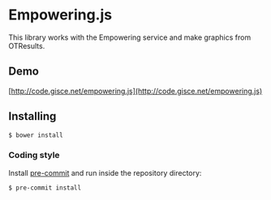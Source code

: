 # Empowering.js

This library works with the Empowering service and make graphics from OTResults.

## Demo

[http://code.gisce.net/empowering.js](http://code.gisce.net/empowering.js)

## Installing

```shell
$ bower install
```

### Coding style

Install [pre-commit](http://pre-commit.com/) and run inside the repository
directory:

```shell
$ pre-commit install
```
